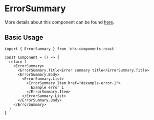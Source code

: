 # ErrorSummary

More details about this component can be found [here](https://service-manual.nhs.uk/design-system/components/error-summary).

## Basic Usage

```tsx
import { ErrorSummary } from 'nhs-components-react'

const Component = () => {
  return (
    <ErrorSummary>
      <ErrorSummary.Title>Error summary title</ErrorSummary.Title>
      <ErrorSummary.Body>
        <ErrorSummary.List>
          <ErrorSummary.Item href="#example-error-1">
            Example error 1
          </ErrorSummary.Item>
        </ErrorSummary.List>
      </ErrorSummary.Body>
    </ErrorSummary>
  )
}
```

